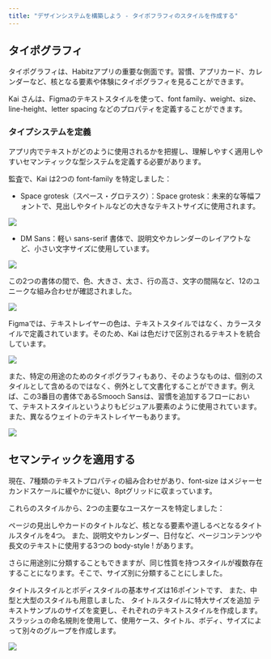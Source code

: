 ```yaml
---
title: "デザインシステムを構築しよう - タイポフラフィのスタイルを作成する"
---
```

## タイポグラフィ
タイポグラフィは、Habitzアプリの重要な側面です。習慣、アプリカード、カレンダーなど、核となる要素や体験にタイポグラフィを見ることができます。

Kai さんは、Figmaのテキストスタイルを使って、font family、weight、size、line-height、letter spacing などのプロパティを定義することができます。

### タイプシステムを定義
アプリ内でテキストがどのように使用されるかを把握し、理解しやすく適用しやすいセマンティックな型システムを定義する必要があります。

監査で、Kai は2つの font-family を特定しました：

- Space grotesk（スペース・グロテスク）：Space grotesk：未来的な等幅フォントで、見出しやタイトルなどの大きなテキストサイズに使用されます。

![](https://storage.googleapis.com/zenn-user-upload/50a557ef8b19-20230605.png)

- DM Sans：軽い sans-serif 書体で、説明文やカレンダーのレイアウトなど、小さい文字サイズに使用しています。

![](https://storage.googleapis.com/zenn-user-upload/aa2b7ca08ed9-20230605.png)

この2つの書体の間で、色、大きさ、太さ、行の高さ、文字の間隔など、12のユニークな組み合わせが確認されました。

![](https://storage.googleapis.com/zenn-user-upload/1cd29668e1e1-20230605.png)

Figmaでは、テキストレイヤーの色は、テキストスタイルではなく、カラースタイルで定義されています。そのため、Kai は色だけで区別されるテキストを統合しています。

![](https://storage.googleapis.com/zenn-user-upload/2878d3aeb280-20230605.png)

また、特定の用途のためのタイポグラフィもあり、そのようなものは、個別のスタイルとして含めるのではなく、例外として文書化することができます。例えば、この3番目の書体であるSmooch Sansは、習慣を追加するフローにおいて、テキストスタイルというよりもビジュアル要素のように使用されています。また、異なるウェイトのテキストレイヤーもあります。

![](https://storage.googleapis.com/zenn-user-upload/6094c86b933b-20230605.png)

## セマンティックを適用する
現在、7種類のテキストプロパティの組み合わせがあり、font-size はメジャーセカンドスケールに緩やかに従い、8ptグリッドに収まっています。

これらのスタイルから、2つの主要なユースケースを特定しました：

ページの見出しやカードのタイトルなど、核となる要素や道しるべとなるタイトルスタイルを4つ。
また、説明文やカレンダー、日付など、ページコンテンツや長文のテキストに使用する3つの body-style !
があります。

[](https://storage.googleapis.com/zenn-user-upload/0cb3139d78b5-20230605.png)

さらに用途別に分類することもできますが、同じ性質を持つスタイルが複数存在することになります。そこで、サイズ別に分類することにしました。

タイトルスタイルとボディスタイルの基本サイズは16ポイントです、
また、中型と大型のスタイルも用意しました、
タイトルスタイルに特大サイズを追加
テキストサンプルのサイズを変更し、それぞれのテキストスタイルを作成します。スラッシュの命名規則を使用して、使用ケース、タイトル、ボディ、サイズによって別々のグループを作成します。

![](https://storage.googleapis.com/zenn-user-upload/b1a41e539317-20230605.png)